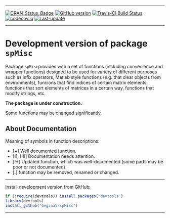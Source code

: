 
<!-- README.md is generated from README.Rmd. Please edit that file -->

------------------------------------------------------------------------

[![CRAN\_Status\_Badge](http://www.r-pkg.org/badges/version/spMisc)](https://cran.r-project.org/package=spMisc) [![GitHub version](https://img.shields.io/badge/GitHub-v0.0.11-brightgreen.svg)](https://github.com/GegznaV/spMisc) [![Travis-CI Build Status](https://travis-ci.org/GegznaV/spMisc.png?branch=master)](https://travis-ci.org/GegznaV/spMisc) [![codecov.io](https://codecov.io/github/GegznaV/spMisc/coverage.svg?branch=master)](https://codecov.io/github/GegznaV/spMisc?branch=master) [![Last-update](https://img.shields.io/badge/last%20update-2016--08--16-yellowgreen.svg)](/commits/master)

------------------------------------------------------------------------

Development version of package `spMisc`
=======================================

Package `spMisc`provides with a set of functions (including convenience and wrapper functions) designed to be used for variety of different purposes such as infix operators, Matlab style functions (e.g. that clear objects from environments), funcions that find indices of certain matrix elements, functions that sort elements of matrices in a certain way, functions that modify strings, etc.

**The package is under construction.**

Some functions may be changed significantly.

About Documentation
-------------------

Meaning of symbols in function descriptions:

-   \[+\] Well documented function.
-   \[!\], \[!!!\] Documentation needs attention.
-   \[!+\] Updated function, which was well-documented (some parts may be poor or not documented).
-   \[.\] function may be removed, renamed or changed.

------------------------------------------------------------------------

Install development version from GitHub:

``` r
if (!require(devtools)) install.packages("devtools")
library(devtools)
install_github("GegznaV/spMisc")
```

------------------------------------------------------------------------

<!-- <p align="right">  --> <!-- File updated on <b>2016-08-16</b> with version of package  <b>0.0.11</b> --> <!-- </p>     -->
